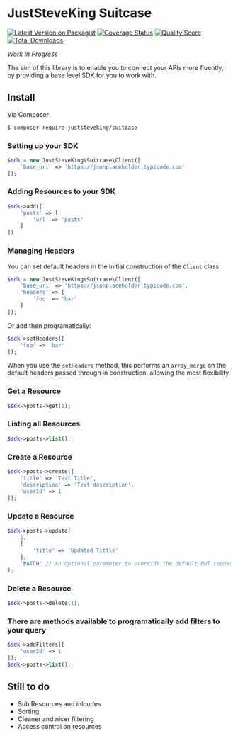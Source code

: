 # JustSteveKing Suitcase

[![Latest Version on Packagist][ico-version]][link-packagist]
[![Coverage Status][ico-scrutinizer]][link-scrutinizer]
[![Quality Score][ico-code-quality]][link-code-quality]
[![Total Downloads][ico-downloads]][link-downloads]

*Work In Progress*

The aim of this library is to enable you to connect your APIs more fluently, by providing a base level SDK for you to work with.

## Install

Via Composer

```bash
$ composer require juststeveking/suitcase
```

### Setting up your SDK

```php
$sdk = new JustSteveKing\Suitcase\Client([
    'base_uri' => 'https://jsonplaceholder.typicode.com'
]);
```

### Adding Resources to your SDK

```php
$sdk->add([
    'posts' => [
        'url' => 'posts'
    ]
])
```

### Managing Headers

You can set default headers in the initial construction of the `Client` class:

```php
$sdk = new JustSteveKing\Suitcase\Client([
    'base_uri' => 'https://jsonplaceholder.typicode.com',
    'headers' => [
        'foo' => 'bar'
    ]
]);
```

Or add then programatically:

```php
$sdk->setHeaders([
    'foo' => 'bar'
]);
```

When you use the `setHeaders` method, this performs an `array_merge` on the default headers passed through in construction, allowing the most flexibility


### Get a Resource

```php
$sdk->posts->get(1);
```

### Listing all Resources

```php
$sdk->posts->list();
```

### Create a Resource

```php
$sdk->posts->create([
    'title' => 'Test Title',
    'description' => 'Test description',
    'userId' => 1
]);
```

### Update a Resource

```php
$sdk->posts->update(
    1,
    [
        'title' => 'Updated Tittle'
    ],
    'PATCH' // An optional parameter to override the default PUT request
);
```

### Delete a Resource

```php
$sdk->posts->delete(1);
```

### There are methods available to programatically add filters to your query

```php
$sdk->addFilters([
    'userId' => 1
]);
$sdk->posts->list();
```

## Still to do

- Sub Resources and inlcudes
- Sorting
- Cleaner and nicer filtering
- Access control on resources




[ico-version]: https://img.shields.io/packagist/v/juststeveking/suitcase.svg?style=flat-square
[ico-scrutinizer]: https://img.shields.io/scrutinizer/coverage/g/JustSteveKing/Suitcase.svg?style=flat-square
[ico-code-quality]: https://img.shields.io/scrutinizer/g/JustSteveKing/Suitcase.svg?style=flat-square
[ico-downloads]: https://img.shields.io/packagist/dt/juststeveking/suitcase.svg?style=flat-square

[link-packagist]: https://packagist.org/packages/juststeveking/suitcase
[link-scrutinizer]: https://scrutinizer-ci.com/g/JustSteveKing/Suitcase/code-structure
[link-code-quality]: https://scrutinizer-ci.com/g/JustSteveKing/Suitcase/
[link-downloads]: https://packagist.org/packages/juststeveking/suitcase
[link-author]: https://github.com/JustSteveKing
